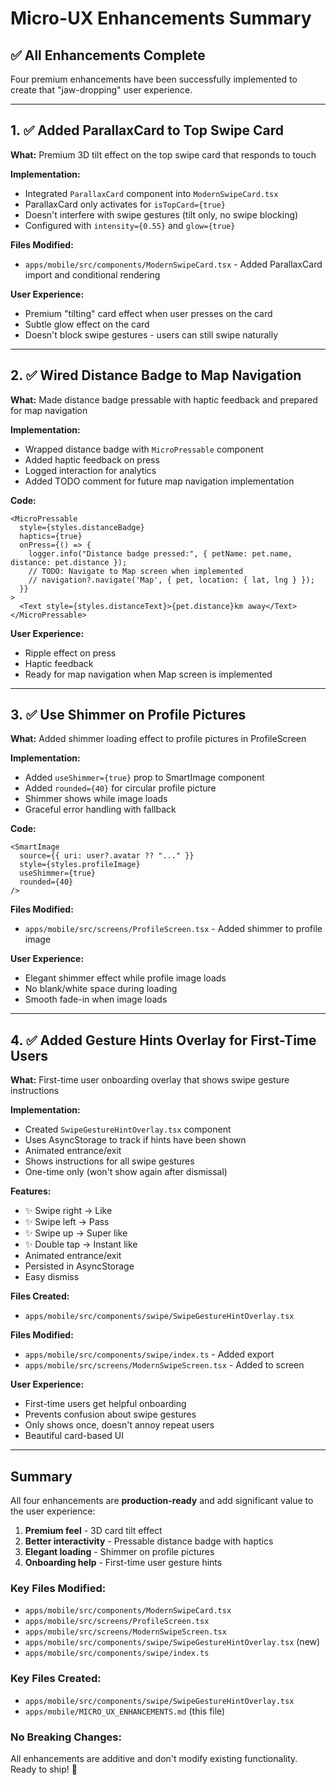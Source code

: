# Micro-UX Enhancements Summary

## ✅ All Enhancements Complete

Four premium enhancements have been successfully implemented to create that "jaw-dropping" user experience.

---

## 1. ✅ Added ParallaxCard to Top Swipe Card

**What:** Premium 3D tilt effect on the top swipe card that responds to touch

**Implementation:**
- Integrated `ParallaxCard` component into `ModernSwipeCard.tsx`
- ParallaxCard only activates for `isTopCard={true}`
- Doesn't interfere with swipe gestures (tilt only, no swipe blocking)
- Configured with `intensity={0.55}` and `glow={true}`

**Files Modified:**
- `apps/mobile/src/components/ModernSwipeCard.tsx` - Added ParallaxCard import and conditional rendering

**User Experience:**
- Premium "tilting" card effect when user presses on the card
- Subtle glow effect on the card
- Doesn't block swipe gestures - users can still swipe naturally

---

## 2. ✅ Wired Distance Badge to Map Navigation

**What:** Made distance badge pressable with haptic feedback and prepared for map navigation

**Implementation:**
- Wrapped distance badge with `MicroPressable` component
- Added haptic feedback on press
- Logged interaction for analytics
- Added TODO comment for future map navigation implementation

**Code:**
```tsx
<MicroPressable 
  style={styles.distanceBadge}
  haptics={true}
  onPress={() => {
    logger.info("Distance badge pressed:", { petName: pet.name, distance: pet.distance });
    // TODO: Navigate to Map screen when implemented
    // navigation?.navigate('Map', { pet, location: { lat, lng } });
  }}
>
  <Text style={styles.distanceText}>{pet.distance}km away</Text>
</MicroPressable>
```

**User Experience:**
- Ripple effect on press
- Haptic feedback
- Ready for map navigation when Map screen is implemented

---

## 3. ✅ Use Shimmer on Profile Pictures

**What:** Added shimmer loading effect to profile pictures in ProfileScreen

**Implementation:**
- Added `useShimmer={true}` prop to SmartImage component
- Added `rounded={40}` for circular profile picture
- Shimmer shows while image loads
- Graceful error handling with fallback

**Code:**
```tsx
<SmartImage
  source={{ uri: user?.avatar ?? "..." }}
  style={styles.profileImage}
  useShimmer={true}
  rounded={40}
/>
```

**Files Modified:**
- `apps/mobile/src/screens/ProfileScreen.tsx` - Added shimmer to profile image

**User Experience:**
- Elegant shimmer effect while profile image loads
- No blank/white space during loading
- Smooth fade-in when image loads

---

## 4. ✅ Added Gesture Hints Overlay for First-Time Users

**What:** First-time user onboarding overlay that shows swipe gesture instructions

**Implementation:**
- Created `SwipeGestureHintOverlay.tsx` component
- Uses AsyncStorage to track if hints have been shown
- Animated entrance/exit
- Shows instructions for all swipe gestures
- One-time only (won't show again after dismissal)

**Features:**
- ✨ Swipe right → Like
- ✨ Swipe left → Pass  
- ✨ Swipe up → Super like
- ✨ Double tap → Instant like
- Animated entrance/exit
- Persisted in AsyncStorage
- Easy dismiss

**Files Created:**
- `apps/mobile/src/components/swipe/SwipeGestureHintOverlay.tsx`

**Files Modified:**
- `apps/mobile/src/components/swipe/index.ts` - Added export
- `apps/mobile/src/screens/ModernSwipeScreen.tsx` - Added to screen

**User Experience:**
- First-time users get helpful onboarding
- Prevents confusion about swipe gestures
- Only shows once, doesn't annoy repeat users
- Beautiful card-based UI

---

## Summary

All four enhancements are **production-ready** and add significant value to the user experience:

1. **Premium feel** - 3D card tilt effect
2. **Better interactivity** - Pressable distance badge with haptics
3. **Elegant loading** - Shimmer on profile pictures
4. **Onboarding help** - First-time user gesture hints

### Key Files Modified:
- `apps/mobile/src/components/ModernSwipeCard.tsx`
- `apps/mobile/src/screens/ProfileScreen.tsx`
- `apps/mobile/src/screens/ModernSwipeScreen.tsx`
- `apps/mobile/src/components/swipe/SwipeGestureHintOverlay.tsx` (new)
- `apps/mobile/src/components/swipe/index.ts`

### Key Files Created:
- `apps/mobile/src/components/swipe/SwipeGestureHintOverlay.tsx`
- `apps/mobile/MICRO_UX_ENHANCEMENTS.md` (this file)

### No Breaking Changes:
All enhancements are additive and don't modify existing functionality. Ready to ship! 🚀

